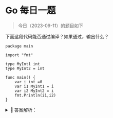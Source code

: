 # Go 每日一题

> 今日（2023-09-11）的题目如下

下面这段代码能否通过编译？如果通过，输出什么？

```golang
package main

import "fmt"

type MyInt1 int
type MyInt2 = int

func main() {
	var i int =0
	var i1 MyInt1 = i
	var i2 MyInt2 = i
	fmt.Println(i1,i2)
}
```

<details>
<summary style="cursor: pointer">🔑 答案解析：</summary>
<div>

参考答案：编译不通过，cannot use i (type int) as type MyInt1 in assignment

参考解析：这道题考的是类型别名与类型定义的区别。

第 5 行代码是基于类型 int 创建了新类型 MyInt1，第 6 行代码是创建了 int 的类型别名 MyInt2，注意类型别名的定义时 = 。所以，第 10 行代码相当于是将 int 类型的变量赋值给 MyInt1 类型的变量，Go 是强类型语言，编译当然不通过；而 MyInt2 只是 int 的别名，本质上还是 int，可以赋值。

第 10 行代码的赋值可以使用强制类型转化 var i1 MyInt1 = MyInt1(i)。

</div>
</details>
